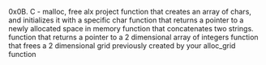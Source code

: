 0x0B. C - malloc, free alx project
function that creates an array of chars, and initializes it with a specific char
function that returns a pointer to a newly allocated space in memory
function that concatenates two strings.
function that returns a pointer to a 2 dimensional array of integers
function that frees a 2 dimensional grid previously created by your alloc_grid function
